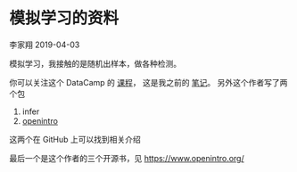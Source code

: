 模拟学习的资料
================
李家翔
2019-04-03

模拟学习，我接触的是随机出样本，做各种检测。

你可以关注这个 DataCamp 的
[课程](https://www.datacamp.com/courses/inference-for-numerical-data)，
这是我之前的
[笔记](https://jiaxiangli.netlify.com/2018/01/26/inference-for-numerical-data/)。
另外这个作者写了两个包

1.  infer
2.  [openintro](https://github.com/OpenIntroStat/openintro-r-package)

这两个在 GitHub 上可以找到相关介绍

最后一个是这个作者的三个开源书，见 <https://www.openintro.org/>
